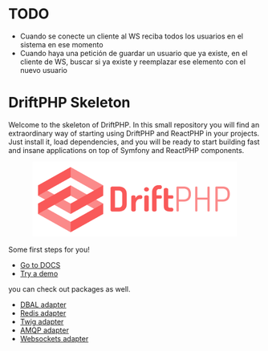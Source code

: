 # TODO

- Cuando se conecte un cliente al WS reciba todos los usuarios en el sistema
en ese momento
- Cuando haya una petición de guardar un usuario que ya existe, en el cliente de
WS, buscar si ya existe y reemplazar ese elemento con el nuevo usuario

# DriftPHP Skeleton

Welcome to the skeleton of DriftPHP. In this small repository you will find an
extraordinary way of starting using DriftPHP and ReactPHP in your projects. Just
install it, load dependencies, and you will be ready to start building fast and
insane applications on top of Symfony and ReactPHP components.

<p align="center">
  <img src="public/driftphp.png">
</p>

Some first steps for you!

- [Go to DOCS](https://driftphp.io)
- [Try a demo](https://github.com/driftphp/demo)

you can check out packages as well.

- [DBAL adapter](https://github.com/driftphp/dbal-bundle)
- [Redis adapter](https://github.com/driftphp/redis-bundle)
- [Twig adapter](https://github.com/driftphp/twig-bundle)
- [AMQP adapter](https://github.com/driftphp/amqp-bundle)
- [Websockets adapter](https://github.com/driftphp/websocket-bundle)
